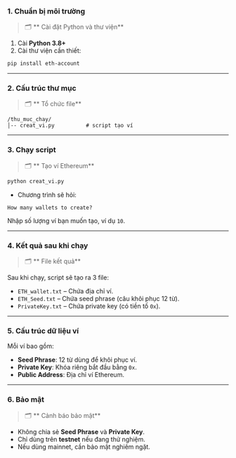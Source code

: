 ### **1. Chuẩn bị môi trường**

> 🗂 ** Cài đặt Python và thư viện**

1. Cài **Python 3.8+**
2. Cài thư viện cần thiết:

```bash
pip install eth-account
```

---

### **2. Cấu trúc thư mục**

> 🗂 ** Tổ chức file**

```
/thu_muc_chay/
│-- creat_vi.py          # script tạo ví
```

---

### **3. Chạy script**

> 🗂 ** Tạo ví Ethereum**

```bash
python creat_vi.py
```

* Chương trình sẽ hỏi:

```
How many wallets to create?
```

Nhập số lượng ví bạn muốn tạo, ví dụ `10`.

---

### **4. Kết quả sau khi chạy**

> 🗂 ** File kết quả**

Sau khi chạy, script sẽ tạo ra 3 file:

* `ETH_wallet.txt` – Chứa địa chỉ ví.
* `ETH_Seed.txt` – Chứa seed phrase (câu khôi phục 12 từ).
* `PrivateKey.txt` – Chứa private key (có tiền tố `0x`).

---

### **5. Cấu trúc dữ liệu ví**

Mỗi ví bao gồm:

* **Seed Phrase**: 12 từ dùng để khôi phục ví.
* **Private Key**: Khóa riêng bắt đầu bằng `0x`.
* **Public Address**: Địa chỉ ví Ethereum.

---

### **6. Bảo mật**

> 🗂 ** Cảnh báo bảo mật**

* Không chia sẻ **Seed Phrase** và **Private Key**.
* Chỉ dùng trên **testnet** nếu đang thử nghiệm.
* Nếu dùng mainnet, cần bảo mật nghiêm ngặt.

